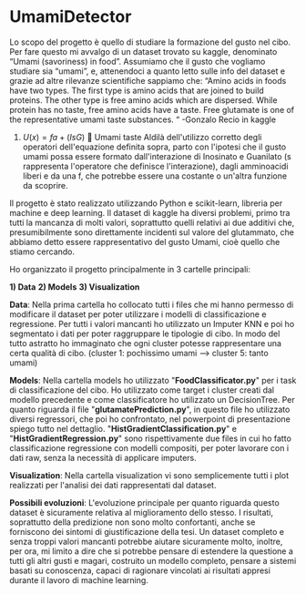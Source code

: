 # UmamiDetector


Lo scopo del progetto è quello di studiare la formazione del gusto nel cibo. Per fare questo mi avvalgo di un dataset trovato su kaggle, denominato “Umami (savoriness) in food”. Assumiamo che il gusto che vogliamo studiare sia “umami”, e, attenendoci a quanto letto sulle info del dataset e grazie ad altre rilevanze scientifiche sappiamo che:
“Amino acids in foods have two types. The first type is amino acids that are joined to build proteins. The other type is free amino acids which are dispersed. While protein has no taste, free amino acids have a taste. Free glutamate is one of the representative umami taste substances. “
-Gonzalo Recio in kaggle

1)	$U(x) = fa + (IsG)$  Umami taste
Aldilà dell'utilizzo corretto degli operatori dell'equazione definita sopra, parto con l'ipotesi che il gusto umami possa essere formato dall'interazione di Inosinato e Guanilato (s rappresenta l'operatore che definisce l'interazione), dagli amminoacidi liberi e da una f, che potrebbe essere una costante o un'altra funzione da scoprire.

Il progetto è stato realizzato utilizzando Python e scikit-learn, libreria per machine e deep learning.
Il dataset di kaggle ha diversi problemi, primo tra tutti la mancanza di molti valori, soprattutto quelli relativi 
ai due additivi che, presumibilmente sono direttamente incidenti sul valore del glutammato, che abbiamo detto essere rappresentativo del gusto Umami, cioè quello che stiamo cercando.

Ho organizzato il progetto principalmente in 3 cartelle principali:

**1) Data**
**2) Models**
**3) Visualization**

**Data**: Nella prima cartella ho collocato tutti i files che mi hanno permesso di modificare il dataset per poter utilizzare i modelli
di classificazione e regressione. Per tutti i valori mancanti ho utilizzato un Imputer KNN e poi ho 
segmentato i dati per poter raggruppare le tipologie di cibo. In modo del tutto astratto ho immaginato 
che ogni cluster potesse rappresentare una certa qualità di cibo. (cluster 1: pochissimo umami --> cluster 5: tanto umami)

**Models**: Nella cartella models ho utilizzato "**FoodClassificator.py**" per i task di classificazione del cibo. Ho utilizzato 
come target i cluster creati dal modello precedente e come classificatore ho utilizzato un DecisionTree. Per quanto 
riguarda il file "**glutamatePrediction.py**", in questo file ho utilizzato diversi regressori, che poi ho confrontato, nel powerpoint
di presentazione spiego tutto nel dettaglio. "**HistGradientClassification.py**" e "**HistGradientRegression.py**" sono 
rispettivamente due files in cui ho fatto classificazione regressione con modelli compositi, per poter lavorare
con i dati raw, senza la necessità di applicare imputers.

**Visualization**: Nella cartella visualization vi sono semplicemente tutti i plot realizzati per l'analisi dei 
dati rappresentati dal dataset.

**Possibili evoluzioni**: L'evoluzione principale per quanto riguarda questo dataset è sicuramente relativa al miglioramento dello stesso.
I risultati, soprattutto della predizione non sono molto confortanti, anche se forniscono dei sintomi di giustificazione della tesi.
Un dataset completo e senza troppi valori mancanti potrebbe aiutare sicuramente molto, inoltre, per ora, mi limito a dire che si potrebbe 
pensare di estendere la questione a tutti gli altri gusti e magari, costruito un modello completo, pensare a sistemi basati su conoscenza,
capaci di ragionare vincolati ai risultati appresi durante il lavoro di machine learning.